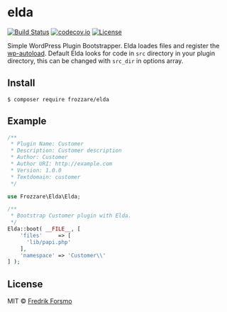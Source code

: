 # elda

[![Build Status](https://travis-ci.org/frozzare/wp-elda.svg?branch=master)](https://travis-ci.org/frozzare/wp-elda)  [![codecov.io](http://codecov.io/github/frozzare/wp-elda/coverage.svg?branch=master)](http://codecov.io/github/frozzare/wp-elda?branch=master)
[![License](https://img.shields.io/packagist/l/frozzare/elda.svg)](https://packagist.org/packages/frozzare/elda)

Simple WordPress Plugin Bootstrapper. Elda loades files and register the [wp-autoload](https://github.com/frozzare/wp-autoload). Default Elda looks for code in `src` directory in your plugin directory, this can be changed with `src_dir` in options array.

## Install

```
$ composer require frozzare/elda
```

## Example

```php
/**
 * Plugin Name: Customer
 * Description: Customer description
 * Author: Customer
 * Author URI: http://example.com
 * Version: 1.0.0
 * Textdomain: customer
 */

use Frozzare\Elda\Elda;

/**
 * Bootstrap Customer plugin with Elda.
 */
Elda::boot( __FILE__, [
    'files'     => [
      'lib/papi.php'
    ],
    'namespace' => 'Customer\\'
] );
```

## License

MIT © [Fredrik Forsmo](https://github.com/frozzare)
